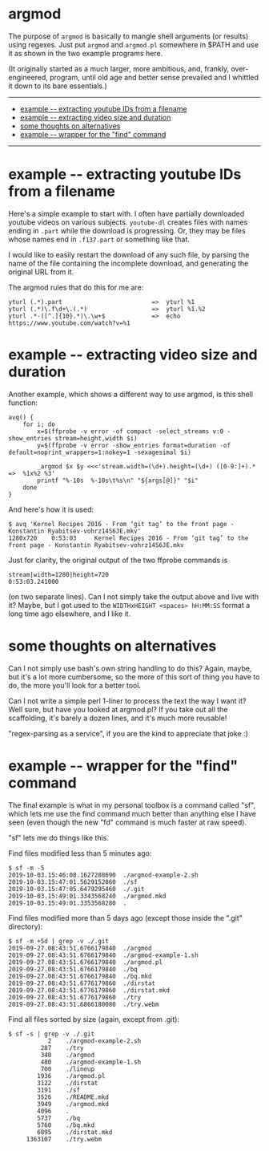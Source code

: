 # argmod

The purpose of `argmod` is basically to mangle shell arguments (or results)
using regexes.  Just put `argmod` and `argmod.pl` somewhere in $PATH and use
it as shown in the two example programs here.

(It originally started as a much larger, more ambitious, and, frankly,
over-engineered, program, until old age and better sense prevailed and I
whittled it down to its bare essentials.)

----

<!--ts-->
   * [example -- extracting youtube IDs from a filename](#example----extracting-youtube-ids-from-a-filename)
   * [example -- extracting video size and duration](#example----extracting-video-size-and-duration)
   * [some thoughts on alternatives](#some-thoughts-on-alternatives)
   * [example -- wrapper for the "find" command](#example----wrapper-for-the-find-command)

<!-- Added by: sitaram, at: Sun 06 Oct 2019 10:07:56 AM IST -->

<!--te-->

----

# example -- extracting youtube IDs from a filename

Here's a simple example to start with.  I often have partially downloaded
youtube videos on various subjects.  `youtube-dl` creates files with names
ending in `.part` while the download is progressing.  Or, they may be files
whose names end in `.f137.part` or something like that.

I would like to easily restart the download of any such file, by parsing the
name of the file containing the incomplete download, and generating the
original URL from it.

The argmod rules that do this for me are:

    yturl (.*).part                         =>  yturl %1
    yturl (.*)\.f\d+\.(.*)                  =>  yturl %1.%2
    yturl .*-([^.]{10}.*)\.\w+$             =>  echo https://www.youtube.com/watch?v=%1

# example -- extracting video size and duration

Another example, which shows a different way to use argmod, is this shell
function:

    avq() {
        for i; do
            x=$(ffprobe -v error -of compact -select_streams v:0 -show_entries stream=height,width $i)
            y=$(ffprobe -v error -show_entries format=duration -of default=noprint_wrappers=1:nokey=1 -sexagesimal $i)

            _argmod $x $y <<<'stream.width=(\d+).height=(\d+) ([0-9:]+).*   =>  %1x%2 %3'
            printf "%-10s  %-10s\t%s\n" "${args[@]}" "$i"
        done
    }

And here's how it is used:

    $ avq 'Kernel Recipes 2016 - From ‘git tag’ to the front page - Konstantin Ryabitsev-vohrz14S6JE.mkv'
    1280x720    0:53:03     Kernel Recipes 2016 - From ‘git tag’ to the front page - Konstantin Ryabitsev-vohrz14S6JE.mkv

Just for clarity, the original output of the two ffprobe commands is

    stream|width=1280|height=720
    0:53:03.241000

(on two separate lines).  Can I not simply take the output above and live with
it?  Maybe, but I got used to the `WIDTHxHEIGHT <spaces> hH:MM:SS` format a
long time ago elsewhere, and I like it.

# some thoughts on alternatives

Can I not simply use bash's own string handling to do this?  Again, maybe, but
it's a lot more cumbersome, so the more of this sort of thing you have to do,
the more you'll look for a better tool.

Can I not write a simple perl 1-liner to process the text the way I want it?
Well sure, but have you looked at argmod.pl?  If you take out all the
scaffolding, it's barely a dozen lines, and it's much more reusable!

"regex-parsing as a service", if you are the kind to appreciate that joke :)

# example -- wrapper for the "find" command

The final example is what in my personal toolbox is a command called "sf",
which lets me use the find command much better than anything else I have seen
(even though the new "fd" command is much faster at raw speed).

"sf" lets me do things like this.

Find files modified less than 5 minutes ago:

    $ sf -m -5
    2019-10-03.15:46:08.1627288690  ./argmod-example-2.sh
    2019-10-03.15:47:01.5629152860  ./sf
    2019-10-03.15:47:05.6479295460  ./.git
    2019-10-03.15:49:01.3343568240  ./argmod.mkd
    2019-10-03.15:49:01.3353568280  .

Find files modified more than 5 days ago (except those inside the ".git" directory):

    $ sf -m +5d | grep -v ./.git
    2019-09-27.08:43:51.6766179840  ./argmod
    2019-09-27.08:43:51.6766179840  ./argmod-example-1.sh
    2019-09-27.08:43:51.6766179840  ./argmod.pl
    2019-09-27.08:43:51.6766179840  ./bq
    2019-09-27.08:43:51.6766179840  ./bq.mkd
    2019-09-27.08:43:51.6776179860  ./dirstat
    2019-09-27.08:43:51.6776179860  ./dirstat.mkd
    2019-09-27.08:43:51.6776179860  ./try
    2019-09-27.08:43:51.6866180080  ./try.webm

Find all files sorted by size (again, except from .git):

    $ sf -s | grep -v ./.git
               2    ./argmod-example-2.sh
             287    ./try
             340    ./argmod
             480    ./argmod-example-1.sh
             700    ./lineup
            1936    ./argmod.pl
            3122    ./dirstat
            3191    ./sf
            3526    ./README.mkd
            3949    ./argmod.mkd
            4096    .
            5737    ./bq
            5760    ./bq.mkd
            6895    ./dirstat.mkd
         1363107    ./try.webm

